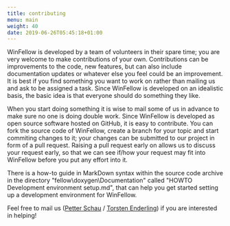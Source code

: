 ```yaml
---
title: contributing
menu: main
weight: 40
date: 2019-06-26T05:45:18+01:00
---
```


WinFellow is developed by a team of volunteers in their spare time; you
are very welcome to make contributions of your own.
Contributions can be improvements to the code, new features, but can also
include documentation updates or whatever else you feel could be an improvement.
It is best if you find something you want to work on rather than mailing
us and ask to be assigned a task.
Since WinFellow is developed on an idealistic basis, the basic idea is
that everyone should do something they like.

When you start doing something it is wise to mail some of us in advance
to make sure no one is doing double work.
Since WinFellow is developed as open source software hosted on GitHub,
it is easy to contribute.
You can fork the source code of WinFellow, create a branch for your topic
and start commiting changes to it; your changes can be submitted to our
project in form of a pull request.
Raising a pull request early on allows us to discuss your request early,
so that we can see if/how your request may fit into WinFellow before you
put any effort into it.

There is a how-to guide in MarkDown syntax within the source code archive
in the directory "fellow\doxygen\Documentation" called 
"HOWTO Development environment setup.md", that can help you get started 
setting up a development environment for WinFellow.
 
Feel free to mail us 
([Petter Schau](mailto:petschau@gmail.com) / [Torsten Enderling](mailto:torsten.enderling@gmail.com)) 
if you are interested in helping!